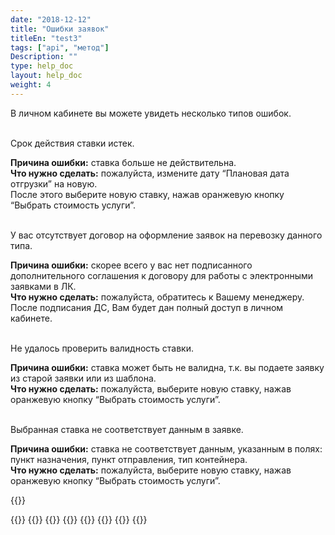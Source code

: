 ```yaml
---
date: "2018-12-12"
title: "Ошибки заявок"
titleEn: "test3"
tags: ["api", "метод"]
Description: ""
type: help_doc
layout: help_doc
weight: 4
---
```


В личном кабинете вы можете увидеть несколько типов ошибок. <br/>
<br/>
<div class="pixxett-alert pixxett-alert-icon alert6-light">
  <i class="fa fa-bell"></i> Срок действия ставки истек.
</div>

**Причина ошибки:** ставка больше не действительна.<br/>
**Что нужно сделать:** пожалуйста, измените дату “Плановая дата отгрузки” на новую. <br/> 
После этого выберите новую ставку, нажав оранжевую кнопку “Выбрать стоимость услуги”.

<br/>
<div class="pixxett-alert pixxett-alert-icon alert6-light">
  <i class="fa fa-bell"></i> У вас отсутствует договор на оформление заявок на перевозку данного типа.</div>

**Причина ошибки:** скорее всего у вас нет подписанного дополнительного соглашения к договору для работы с электронными заявками в ЛК. <br/>
**Что нужно сделать:** пожалуйста, обратитесь к Вашему менеджеру. <br/> 
После подписания ДС, Вам будет дан полный доступ в личном кабинете.

<br/>
<div class="pixxett-alert pixxett-alert-icon alert6-light">
  <i class="fa fa-bell"></i> Не удалось проверить валидность ставки.</div>

**Причина ошибки:** ставка может быть не валидна, т.к. вы подаете заявку из старой заявки или из шаблона.  <br/>
**Что нужно сделать:** пожалуйста, выберите новую ставку, нажав оранжевую кнопку “Выбрать стоимость услуги”.

<br/>
<div class="pixxett-alert pixxett-alert-icon alert6-light">
  <i class="fa fa-bell"></i>Выбранная ставка не соответствует данным в заявке. </div>

**Причина ошибки:**  ставка не соответствует данным, указанным в полях: пункт назначения, пункт отправления, тип контейнера.
  <br/>
**Что нужно сделать:** пожалуйста, выберите новую ставку, нажав оранжевую кнопку “Выбрать стоимость услуги”.

{{<isHelpful>}}

{{<seeAlso>}}
    {{<seeAlsoItem link="/all_orders/templates_and_drafts/" text="Черновики и шаблоны">}}
    {{<seeAlsoItem link="/all_orders/tagging/" text="Зачем нужны теги и как их задать">}}
    {{<seeAlsoItem link="/all_orders/errors/" text="Ошибки заявок">}}
    {{<seeAlsoItem link="/all_orders/popular_questions/" text="Как восстановить отмененную заявку?">}}
    {{<seeAlsoItem link="/all_orders/popular_questions/" text="Как скорректировать заявку?">}}
    {{<seeAlsoItem link="/all_orders/popular_questions/" text="Когда заявка перемещается в архив?">}}
{{</seeAlso>}}